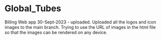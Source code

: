 # Global_Tubes
Billing Web app
30-Sept-2023 - uploaded.
Uploaded all the logos and icon images to the main branch.
Trying to use the URL of images in the html file so that the images can be rendered on any device.
